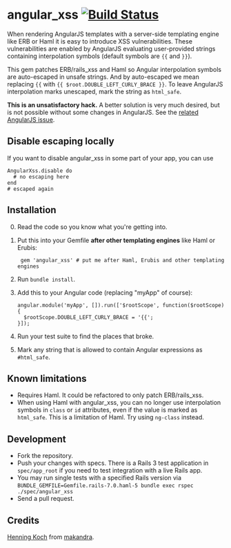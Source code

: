 angular_xss [![Build Status](https://github.com/makandra/angular_xss/workflows/Tests/badge.svg)](https://github.com/makandra/angular_xss/actions)
===========

When rendering AngularJS templates with a server-side templating engine like ERB or Haml it is easy to introduce XSS vulnerabilities. These vulnerabilities are enabled by AngularJS evaluating user-provided strings containing interpolation symbols (default symbols are `{{` and `}}`).

This gem patches ERB/rails_xss and Haml so Angular interpolation symbols are auto-escaped in unsafe strings. And by auto-escaped we mean replacing `{{` with `{{ $root.DOUBLE_LEFT_CURLY_BRACE }}`. To leave AngularJS interpolation marks unescaped, mark the string as `html_safe`.

**This is an unsatisfactory hack.** A better solution is very much desired, but is not possible without some changes in AngularJS. See the [related AngularJS issue](https://github.com/angular/angular.js/issues/5601).


Disable escaping locally
------------------------

If you want to disable angular_xss in some part of your app, you can use

```
AngularXss.disable do
  # no escaping here
end
# escaped again
```


Installation
------------

0. Read the code so you know what you're getting into.

1. Put this into your Gemfile **after other templating engines** like Haml or Erubis:

        gem 'angular_xss' # put me after Haml, Erubis and other templating engines

2. Run `bundle install`.

3. Add this to your Angular code (replacing "myApp" of course):

   ```
   angular.module('myApp', []).run(['$rootScope', function($rootScope) {
     $rootScope.DOUBLE_LEFT_CURLY_BRACE = '{{';
   }]);
   ```

4. Run your test suite to find the places that broke.

5. Mark any string that is allowed to contain Angular expressions as `#html_safe`.


Known limitations
-----------------
- Requires Haml. It could be refactored to only patch ERB/rails_xss.
- When using Haml with angular_xss, you can no longer use interpolation symbols in `class` or `id` attributes,
  even if the value is marked as `html_safe`. This is a limitation of Haml. Try using `ng-class` instead.


Development
-----------

- Fork the repository.
- Push your changes with specs. There is a Rails 3 test application in `spec/app_root` if you need to test integration with a live Rails app.
- You may run single tests with a specified Rails version via `BUNDLE_GEMFILE=Gemfile.rails-7.0.haml-5 bundle exec rspec ./spec/angular_xss`
- Send a pull request.


Credits
-------

[Henning Koch](mailto:henning.koch@makandra.de) from [makandra](http://makandra.com/).
